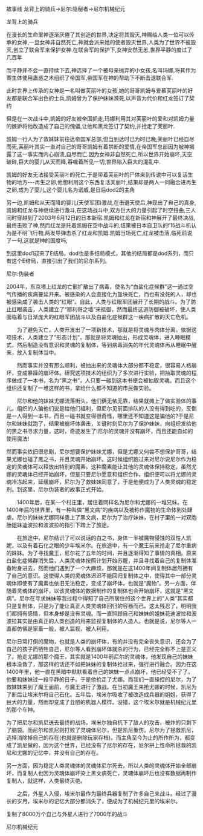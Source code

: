 故事线
龙背上的骑兵->尼尔:隐秘者->尼尔机械纪元

龙背上的骑兵

在漫长的生命里神逐渐厌倦了其创造的世界,决定将其毁灭,神赐给人类一位可以传承的女神,一旦女神非自然死亡,神就会派来她的使者毁灭世界,人类为了世界不被毁灭,创立了联合军来保护女神.在联合军的保护下,女神安然无恙,世界平静的度过了几百年

而平静并不会一直持续下去,神选择了一个被母亲抛弃的小女孩,名叫玛娜,将其作为寄生体使用蛊惑之术组织了帝国军,帝国军在神的帮助下不断击退联合军.

此时世界上传承的女神是一名叫做芙丽叶的女孩,她的哥哥凯姆与爱慕芙丽叶的好友都是联合军出色的士兵,凯姆曾为了保护妹妹濒死,以声音为代价和红龙签订了契约

但是在一次战斗中,凯姆的好友被帝国抓走,玛娜利用其对芙丽叶的爱和对凯姆力量的嫉妒将他改造成了自己的傀儡,让他和黑龙签订了契约,并抢走了芙丽叶.

凯姆一行人为了救妹妹前往达帝国军总部,但当到达时已为时已晚,芙丽叶已经自尽而死,芙丽叶其实一直对自己的哥哥凯姆有着禁断的爱情,在帝国军总部因为被神揭露了这一事实而内心崩溃,自尽而亡.因为女神非自然死亡,所以世界开始崩坏,天空破碎,巨大的婴儿从天而降,吞噬着所见一切,世界陷入巨大的混乱中.

凯姆的好友无法接受芙丽叶的死亡,于是带着芙丽叶的尸体来到传说中可以复活生物的地方---再生之卵,他想利用这个东西复活芙丽叶,结果却是两人一同融合进再生之卵,成为了婴儿,这个婴儿名为诺威,是日后dod2的主角

另一边,凯姆和从天而降的婴儿(天使军团)激战,在击退天使后,神现出了自己的真身,凯姆和红龙与神继续进行激斗,在这场战斗中,双方巨大的力量引起了时空扭曲,三人同时穿越到了2003年6月12日的日本新宿.凯姆和红龙在新宿和神展开了最终决战,最终击败了神,然而红龙是托着凯姆在空中战斗的,结果被日本自卫队的f15战斗机认为是不明飞行物,两发导弹击杀了红龙和凯姆.凯姆当场死亡,红龙被击落,临死前说了一句,这就是神的国度吗,

到这里dod1迎来了E结局。dod也是多结局模式，其他的结局都是dod系列，而只有这个E结局，直接引出了我们的尼尔系列。

尼尔:伪装者

2004年，东京塔上红龙的亡骸扩散出了病毒，使名为“白盐化症候群”这一通过空气传播的疾病蔓延开来。被感染的人会直接化为盐块死亡，而也有没死的人，却也被感染成了袭击人类的“红眼”。自此，人类与红眼军团展开了长期的战斗。为了防止红眼袭击，人类建立了“耶利哥之墙”来抵御，然而最终这道防御被破坏，使人类面临着与日渐庞大的红眼军团战斗以及白盐化症候群这一疾病扩散的灭亡危机。

　　为了避免灭亡，人类开发出了一项新技术，那就是将灵魂与肉体分离。依据这项技术，人类建立了“形态计划”，那就是将灵魂抽出，形成灵魂体，进入睡眠模式，然后制造没有意识和灵魂的复制体，等到病毒消失的年代灵魂体再从睡眠中醒来，放入复制体当中。

　　然而事实并没有那么顺利，被抽出来的灵魂体大部分都不稳定，很容易人格崩坏，变成暴躁的崩坏体。研究这项技术的组织为了多次进行实验，把抽取灵魂的程序做成了一本书，名为“黑之书”，人只要一碰到这本书便会被抽取灵魂。而且这个组织还复制了一堆这样的书，拿给什么都不知道的市民做实验。

　　尼尔和他的妹妹尤娜流落街头，他们俩无依无靠，结果就摊上了做实验体的事儿。组织的人骗他们说是给他们福利，但尼尔见前面排队的人没有得到吃的，反倒是一人得到一本书，而且一碰书就变得很奇怪，哪里还不知道这是骗他的?于是尼尔和妹妹就跑了，结果被崩坏体袭击，关键时刻尼尔为了保护妹妹，向组织发给他的黑之书寻求力量，这时，奇迹发生了!尼尔的灵魂并没有崩坏，而且还能自如的使用魔法!

然而事实依旧很悲剧，尼尔想要保护妹妹尤娜，但是尤娜又何尝不想保护哥哥，结果尤娜也碰了黑之书，并且灵魂开始崩坏。这时候组织跑过来对尼尔说尼尔作为稳定的灵魂体可以释放出特别的魔素，这种魔素能让其他的灵魂体保持稳定。虽然尤娜的灵魂体已经开始崩坏，但是只要尼尔愿意和组织合作，组织便可以将尤娜的灵魂冷冻起来，延缓崩坏，尼尔为了救妹妹同意了，于是他便成为了人类灵魂的稳定剂。到这里，尼尔伪装者的故事正式开始。

　　1400年后，在某一个村庄里，居住着同样名为尼尔和尤娜的一堆兄妹。在1400年后的世界里，有一种叫做“黑文病”的疾病以及被称作魔物的生命体到处肆虐。尼尔的妹妹尤娜同样患上了黑文病，尼尔为了治疗妹妹，在村子里的一对双胞胎姐妹迪波拉和波波拉的指引下踏上了旅途。

　　在旅途中，尼尔结识了可以说话的白之书，身体一半被魔物侵蚀的双性人凯妮，以及有着石化之眼的少年埃米尔。在旅途中，有一个魔王前来抢走了尼尔重病的妹妹。为了寻找魔王，尼尔花了五年的时间，并且逐渐得知了事情的真相。原来白盐化症候群消失后，人类灵魂体按照计划开始苏醒，并且寻找着自己的复制体准备附身进去，然而他们遇到了一个大麻烦，那就是在这1400年间复制体居然拥有了自己的意识。这使得人类的灵魂体迟迟不能回归复制体之中，使得其中一部分灵魂体即使有了魔素也依旧无法稳定，变成了崩坏体，也就是“魔物”。另一方面，伴随着灵魂体的崩坏，以该灵魂体的数据制作的复制体也会开始崩坏，这就是“黑文病”。尼尔在寻求妹妹等我过程中得知了自己所居住的这个世界上的“人类”其实都只是复制体，只是为了能让真正人类灵魂体回归的容器而已。这太残忍了，明明我们都拥有感情，但本身却是没有灵魂。而一直照顾自己和妹妹的姐妹花迪波拉和波波拉其实是由真正的人类创造的用来监视复制体的人造人。也就是说，尼尔等人一直都仿佛是家畜一般，被人监视，被人利用。

尼尔日常打倒的魔物，也就是人类的崩坏体，有的并没有完全丧失意识，还会为了自己的孩子而牺牲自己，尼尔等人看到崩坏体就杀的行为，已经完全称不上是正义了。抢走尤娜的那个魔王，其实就是1400年前尼尔的灵魂体，他发现自己的妹妹根本没救了，那这样的话还不如把妹妹的复制体抢过来，强行进行融合。因为在这1400年里，他一直在黑暗中默默看着自己的妹妹一点点崩坏，他已经受不了了，他要和妹妹过一段平静的日子。于是他抢走了尤娜。而我们一直操控的尼尔，为了救妹妹来到了魔王面前，与魔王进行了激战。在当初魔王来抢尤娜的时候，凯尼为了断后让埃米尔将自己石化。五年后，埃米尔吸收了被改造成兵器的姐姐，获得了巨大的力量，然而却变成了丑陋的机器人模样。没错，这个埃米尔就是机械纪元里的那个车神。

为了把尼尔和凯尼送去最终的战场，埃米尔独自抗下了敌人的攻击，被炸的只剩下了脑袋。而尼尔和凯尼则打败了灵魂体尼尔，但是凯尼重伤。尼尔为了拯救凯尼，选择消除掉自己的存在(也就是删除玩家存档)。而主角至今为止的所作所为，都变成了凯尼做的，因为这个世界，已经没有了尼尔的存在，尼尔拼上性命所拯救的凯尼和尤娜的记忆中，并没有自己的存在。

另一方面，因为稳定人类灵魂体的灵魂体尼尔死去，所以人类的灵魂体开始全部崩坏，而复制人也因为灵魂体崩坏染上黑文病死亡，灵魂体崩坏后也没有数据再制作复制人，就这样，人类最终灭绝。

　　之后，外星人入侵，埃米尔最作为最终兵器复制了许多自己来战斗。经过了漫长的岁月，埃米尔的记忆大部分都消失了，便成为了机械纪元里的埃米尔。

复制了8000万个自己与外星人进行了7000年的战斗

尼尔机械纪元
